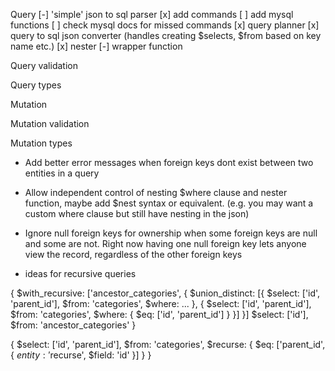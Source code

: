 Query
  [-] 'simple' json to sql parser
    [x] add commands
    [ ] add mysql functions
    [ ] check mysql docs for missed commands
  [x] query planner
  [x] query to sql json converter (handles creating $selects, $from based on key name etc.)
  [x] nester
  [-] wrapper function



Query validation

Query types

Mutation

Mutation validation

Mutation types

- Add better error messages when foreign keys dont exist between two entities in a query

- Allow independent control of nesting $where clause and nester function, maybe add $nest syntax or equivalent. (e.g. you may want a custom where clause but still have nesting in the json)
- Ignore null foreign keys for ownership when some foreign keys are null and some are not. Right now having one null foreign key lets anyone view the record, regardless of the other foreign keys


- ideas for recursive queries

{
  $with_recursive: ['ancestor_categories', {
    $union_distinct: [{
      $select: ['id', 'parent_id'],
      $from: 'categories',
      $where: ...
    }, {
      $select: ['id', 'parent_id'],
      $from: 'categories',
      $where: {
        $eq: ['id', 'parent_id']
      }
    }]
  }]
  $select: ['id'],
  $from: 'ancestor_categories'
}

{
  $select: ['id', 'parent_id'],
  $from: 'categories',
  $recurse: {
    $eq: ['parent_id', {
      $entity: '$recurse',
      $field: 'id'
    }]
  }
}